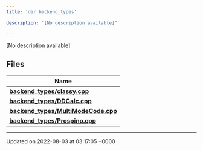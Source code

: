 ```yaml
---
title: 'dir backend_types'

description: "[No description available]"

---
```







[No description available]

## Files

| Name           |
| -------------- |
| **[backend_types/classy.cpp](/documentation/code/colliderbit_development/files/classy_8cpp/#file-classy.cpp)**  |
| **[backend_types/DDCalc.cpp](/documentation/code/colliderbit_development/files/ddcalc_8cpp/#file-ddcalc.cpp)**  |
| **[backend_types/MultiModeCode.cpp](/documentation/code/colliderbit_development/files/multimodecode_8cpp/#file-multimodecode.cpp)**  |
| **[backend_types/Prospino.cpp](/documentation/code/colliderbit_development/files/prospino_8cpp/#file-prospino.cpp)**  |






-------------------------------

Updated on 2022-08-03 at 03:17:05 +0000
